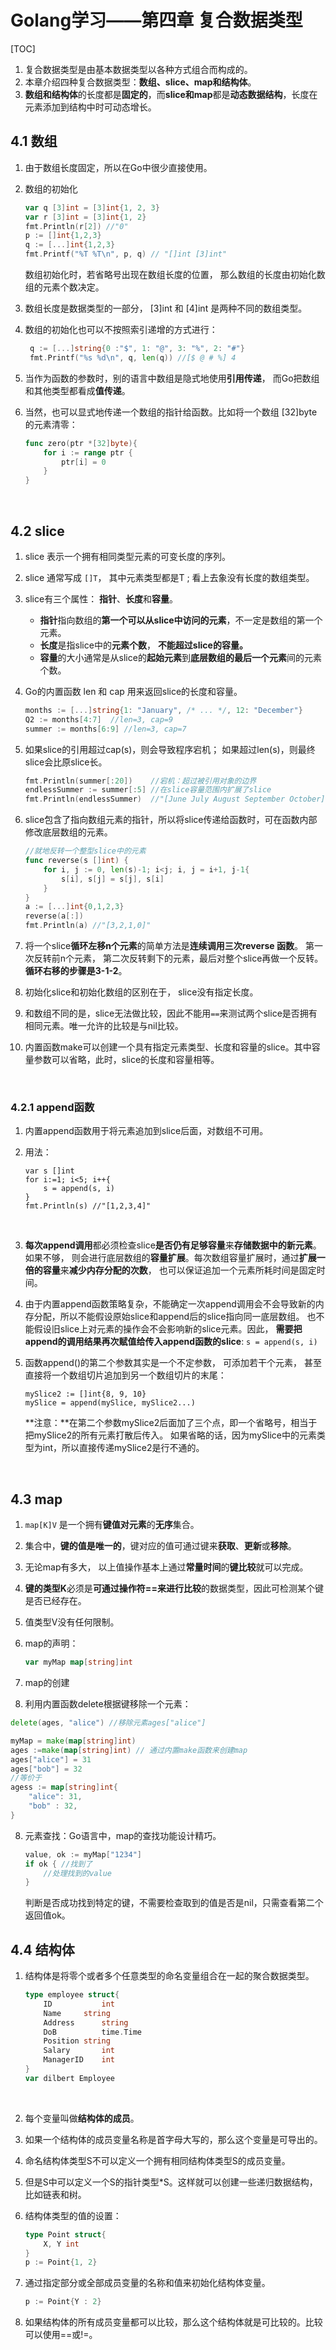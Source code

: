 # Golang学习——第四章 复合数据类型
[TOC]

1. 复合数据类型是由基本数据类型以各种方式组合而构成的。
2. 本章介绍四种复合数据类型：**数组、slice、map和结构体**。
3. **数组和结构体**的长度都是**固定的**，而**slice和map**都是**动态数据结构**，长度在元素添加到结构中时可动态增长。

## 4.1 数组

1. 由于数组长度固定，所以在Go中很少直接使用。

2. 数组的初始化

   ```Go
   var q [3]int = [3]int{1, 2, 3}
   var r [3]int = [3]int{1, 2}
   fmt.Println(r[2]) //"0"
   p := []int{1,2,3}
   q := [...]int{1,2,3}
   fmt.Printf("%T %T\n", p, q) // "[]int [3]int"
   ```

   数组初始化时，若省略号出现在数组长度的位置， 那么数组的长度由初始化数组的元素个数决定。

3. 数组长度是数据类型的一部分， [3]int 和 [4]int 是两种不同的数组类型。

4. 数组的初始化也可以不按照索引递增的方式进行：

   ```go
   	q := [...]string{0 :"$", 1: "@", 3: "%", 2: "#"}
   	fmt.Printf("%s %d\n", q, len(q)) //[$ @ # %] 4
   ```

5. 当作为函数的参数时，别的语言中数组是隐式地使用**引用传递**， 而Go把数组和其他类型都看成**值传递**。

6. 当然，也可以显式地传递一个数组的指针给函数。比如将一个数组 [32]byte 的元素清零：

   ```go
   func zero(ptr *[32]byte){
       for i := range ptr {
           ptr[i] = 0
       }
   }
   ```

   ​                                                                                                                                                                                                                                                                                                                                             

## 4.2 slice

1. slice 表示一个拥有相同类型元素的可变长度的序列。

2. slice 通常写成 `[]T`， 其中元素类型都是T ; 看上去象没有长度的数组类型。

3. slice有三个属性： **指针**、**长度**和**容量**。
    * **指针**指向数组的**第一个可以从slice中访问的元素**，不一定是数组的第一个元素。
    * **长度**是指slice中的**元素个数**， **不能超过slice的容量。**
    * **容量**的大小通常是从slice的**起始元素**到**底层数组的最后一个元素**间的元素个数。

4. Go的内置函数 len 和 cap 用来返回slice的长度和容量。

    ```go
    months := [...]string{1: "January", /* ... */, 12: "December"}
    Q2 := months[4:7]  //len=3, cap=9
    summer := months[6:9] //len=3, cap=7
    ```

5. 如果slice的引用超过cap(s)，则会导致程序宕机； 如果超过len(s)，则最终slice会比原slice长。

    ```go
    fmt.Println(summer[:20]) 	//宕机：超过被引用对象的边界
    endlessSummer := summer[:5]	//在slice容量范围内扩展了slice
    fmt.Println(endlessSummer)	//"[June July August September October]"
    ```

6. ​ slice包含了指向数组元素的指针，所以将slice传递给函数时，可在函数内部修改底层数组的元素。

    ```go
    //就地反转一个整型slice中的元素
    func reverse(s []int) {
        for i, j := 0, len(s)-1; i<j; i, j = i+1, j-1{
            s[i], s[j] = s[j], s[i]
        }
    }
    a := [...]int{0,1,2,3}
    reverse(a[:])
    fmt.Println(a) //"[3,2,1,0]"
    ```

7. 将一个slice**循环左移n个元素**的简单方法是**连续调用三次reverse 函数**。 第一次反转前n个元素， 第二次反转剩下的元素，最后对整个slice再做一个反转。 **循环右移的步骤是3-1-2**。

8. 初始化slice和初始化数组的区别在于， slice没有指定长度。

9. 和数组不同的是，slice无法做比较，因此不能用`==`来测试两个slice是否拥有相同元素。唯一允许的比较是与nil比较。

10. 内置函数make可以创建一个具有指定元素类型、长度和容量的slice。其中容量参数可以省略，此时，slice的长度和容量相等。

    ​

### 4.2.1 append函数

1. 内置append函数用于将元素追加到slice后面，对数组不可用。

2. 用法：

   ```
   var s []int
   for i:=1; i<5; i++{
       s = append(s, i)
   }
   fmt.Println(s) //"[1,2,3,4]"
   ```

   ​

3. **每次append调用**都必须检查slice**是否仍有足够容量**来**存储数据中的新元素**。如果不够， 则会进行底层数组的**容量扩展**。每次数组容量扩展时，通过**扩展一倍的容量**来**减少内存分配的次数**， 也可以保证追加一个元素所耗时间是固定时间。

4. 由于内置append函数策略复杂，不能确定一次append调用会不会导致新的内存分配，所以不能假设原始slice和append后的slice指向同一底层数组。 也不能假设旧slice上对元素的操作会不会影响新的slice元素。因此， **需要把append的调用结果再次赋值给传入append函数的slice**: `s = append(s, i)`

5. 函数append()的第二个参数其实是一个不定参数， 可添加若干个元素， 甚至直接将一个数组切片追加到另一个数组切片的末尾：

   ```
   mySlice2 := []int{8, 9, 10}
   mySlice = append(mySlice, mySlice2...)
   ```

   **注意：**在第二个参数mySlice2后面加了三个点，即一个省略号，相当于把mySlice2的所有元素打散后传入。 如果省略的话，因为mySlice中的元素类型为int，所以直接传递mySlice2是行不通的。

   ​

## 4.3 map

1. `map[K]V` 是一个拥有**键值对元素**的**无序**集合。

2. 集合中，**键的值是唯一的**，键对应的值可通过键来**获取**、**更新**或**移除**。

3. 无论map有多大， 以上值操作基本上通过**常量时间**的**键比较**就可以完成。

4. **键的类型K**必须是**可通过操作符==来进行比较**的数据类型，因此可检测某个键是否已经存在。

5. 值类型V没有任何限制。

6. map的声明：

   ```go
   var myMap map[string]int
   ```

7. map的创建
8.  利用内置函数delete根据键移除一个元素：

   ```go
   delete(ages, "alice") //移除元素ages["alice"]
   ```
```go
myMap = make(map[string]int)
ages :=make(map[string]int) // 通过内置make函数来创建map
ages["alice"] = 31
ages["bob"] = 32
//等价于
agess := map[string]int{
    "alice": 31,
    "bob" : 32,
}
```

8. 元素查找：Go语言中，map的查找功能设计精巧。

   ```go
   value, ok := myMap["1234"]
   if ok { //找到了
       //处理找到的value
   }
   ```

   判断是否成功找到特定的键，不需要检查取到的值是否是nil，只需查看第二个返回值ok。


## 4.4 结构体

1. 结构体是将零个或者多个任意类型的命名变量组合在一起的聚合数据类型。

   ```go
   type employee struct{
       ID			int
       Name		string
       Address		string
       DoB			time.Time
       Position	string
       Salary 		int
       ManagerID 	int
   }
   var dilbert Employee
   ```

   ​

2. 每个变量叫做**结构体的成员**。

3. 如果一个结构体的成员变量名称是首字母大写的，那么这个变量是可导出的。

4. 命名结构体类型S不可以定义一个拥有相同结构体类型S的成员变量。

5. 但是S中可以定义一个S的指针类型*S。这样就可以创建一些递归数据结构，比如链表和树。

6. 结构体类型的值的设置：

    ```go
    type Point struct{
        X, Y int
    }
    p := Point{1, 2}
    ```

7. 通过指定部分或全部成员变量的名称和值来初始化结构体变量。

    ```go
    p := Point{Y : 2}
    ```

8. 如果结构体的所有成员变量都可以比较，那么这个结构体就是可比较的。比较可以使用==或!=。

